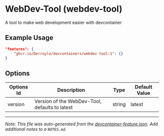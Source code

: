 
# WebDev-Tool (webdev-tool)

A tool to make web development easier with devcontainer

## Example Usage

```json
"features": {
    "ghcr.io/Derroylo/devcontainers/webdev-tool:1": {}
}
```

## Options

| Options Id | Description | Type | Default Value |
|-----|-----|-----|-----|
| version | Version of the WebDev-Tool, defaults to latest | string | latest |



---

_Note: This file was auto-generated from the [devcontainer-feature.json](https://github.com/Derroylo/devcontainers/blob/main/src/webdev-tool/devcontainer-feature.json).  Add additional notes to a `NOTES.md`._
